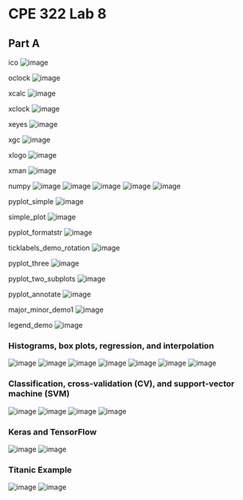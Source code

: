 # CPE 322 Lab 8

## Part A
ico
![image](https://github.com/juchen3637/CPE-322/assets/103432641/c4287fbb-11b8-4fbd-8f4f-071bbb7ece18)

oclock
![image](https://github.com/juchen3637/CPE-322/assets/103432641/1a72567e-e58d-48e7-af6d-e21f846b577d)

xcalc
![image](https://github.com/juchen3637/CPE-322/assets/103432641/6af23142-c415-4737-bde2-eaba40f29797)

xclock
![image](https://github.com/juchen3637/CPE-322/assets/103432641/415fa967-134a-4137-a165-a8bdedfb4ff9)

xeyes
![image](https://github.com/juchen3637/CPE-322/assets/103432641/ea4a97be-eae0-4d3c-bc85-26c2ba2dba22)

xgc
![image](https://github.com/juchen3637/CPE-322/assets/103432641/5826a8e6-07b1-426e-aa75-16cadc4dafa9)

xlogo
![image](https://github.com/juchen3637/CPE-322/assets/103432641/7c2d7d61-b198-45d1-9074-7aa4443ee14c)

xman
![image](https://github.com/juchen3637/CPE-322/assets/103432641/26036761-50f0-42d7-8149-7534e309fadc)

numpy
![image](https://github.com/juchen3637/CPE-322/assets/103432641/8ac9859f-6095-4445-a865-c89fc55d8d9b)
![image](https://github.com/juchen3637/CPE-322/assets/103432641/474017ea-2cd8-451b-ae28-ce0328b1eb27)
![image](https://github.com/juchen3637/CPE-322/assets/103432641/161277f3-4fb4-44cd-b83a-add7a6bcfc2e)
![image](https://github.com/juchen3637/CPE-322/assets/103432641/3fced7f6-1a74-4ccd-823d-5c80ea34636a)
![image](https://github.com/juchen3637/CPE-322/assets/103432641/e97c8eb3-a230-4207-b564-be5cc551cf24)

pyplot_simple
![image](https://github.com/juchen3637/CPE-322/assets/103432641/86bffa97-040e-48a1-a918-6c69b579fc58)

simple_plot
![image](https://github.com/juchen3637/CPE-322/assets/103432641/5dcfe923-4be8-47f0-9759-ecb548104f49)

pyplot_formatstr
![image](https://github.com/juchen3637/CPE-322/assets/103432641/2cde1709-2517-4b98-83a2-7b77943f21b9)

ticklabels_demo_rotation
![image](https://github.com/juchen3637/CPE-322/assets/103432641/f778d012-d9a6-4145-9b1c-da2ea31b845d)

pyplot_three
![image](https://github.com/juchen3637/CPE-322/assets/103432641/360dbbb3-ab3e-4eb2-94c8-5190db876a79)

pyplot_two_subplots
![image](https://github.com/juchen3637/CPE-322/assets/103432641/460cf005-6d84-48ae-8d01-602589ada9cb)

pyplot_annotate
![image](https://github.com/juchen3637/CPE-322/assets/103432641/120e788f-5f0e-4112-a4ca-6eaafde3b337)

major_minor_demo1
![image](https://github.com/juchen3637/CPE-322/assets/103432641/52fed7e1-9f07-4b75-92d4-81491c674256)

legend_demo
![image](https://github.com/juchen3637/CPE-322/assets/103432641/b7a1f632-b0b9-45ff-b85d-03dbbdc04ccb)

### Histograms, box plots, regression, and interpolation
![image](https://github.com/juchen3637/CPE-322/assets/103432641/c6be4ea9-533e-40e3-a648-9f4000beb3cc)
![image](https://github.com/juchen3637/CPE-322/assets/103432641/a89c18b9-c59b-47c6-8cf4-a7afa39aa17c)
![image](https://github.com/juchen3637/CPE-322/assets/103432641/d8bc2af5-a6b3-4489-9f57-072f9035fb84)
![image](https://github.com/juchen3637/CPE-322/assets/103432641/2b7e8036-cf5f-4a87-a3ee-22f0dd945aa3)
![image](https://github.com/juchen3637/CPE-322/assets/103432641/29e50705-b0e5-47e0-83ba-5c97a221574f)
![image](https://github.com/juchen3637/CPE-322/assets/103432641/de711564-777f-4f98-ba0e-932d0d390f5d)
![image](https://github.com/juchen3637/CPE-322/assets/103432641/d03dcc9e-870f-4eeb-8b8c-a363a00d918f)

### Classification, cross-validation (CV), and support-vector machine (SVM)
![image](https://github.com/juchen3637/CPE-322/assets/103432641/a9533f58-4070-4289-b195-d7ed966f5efa)
![image](https://github.com/juchen3637/CPE-322/assets/103432641/0405633c-1df1-4350-9465-3f482fed9aa6)
![image](https://github.com/juchen3637/CPE-322/assets/103432641/e17d76e8-ba3a-4ebf-91df-829b65745058)
![image](https://github.com/juchen3637/CPE-322/assets/103432641/e3280f12-a5c0-4485-9df3-6187c02de7ea)

### Keras and TensorFlow
![image](https://github.com/juchen3637/CPE-322/assets/103432641/6c052bd1-ca9c-4075-bc39-c0552d90517f)
![image](https://github.com/juchen3637/CPE-322/assets/103432641/60a67721-cf79-43d7-a277-15e9bf30e0e4)

### Titanic Example
![image](https://github.com/juchen3637/CPE-322/assets/103432641/d5683002-fc21-4a0e-be09-3e62f197ffb1)
![image](https://github.com/juchen3637/CPE-322/assets/103432641/8eb12b2a-2dac-4853-bb1e-7b81c9c14065)










